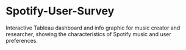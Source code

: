 # Spotify-User-Survey
Interactive Tableau dashboard and info graphic for music creator and researcher, showing the characteristics of Spotify music and user preferences.
